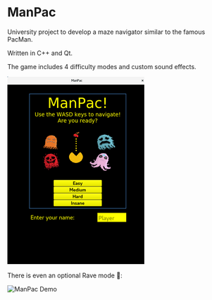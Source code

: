 # ManPac

University project to develop a maze navigator similar to the famous PacMan. 

Written in C++ and Qt.

The game includes 4 difficulty modes and custom sound effects.


![ManPac Menu](manpacmenu.png)

There is even an optional Rave mode :musical_note:: 

![ManPac Demo](manpacdemo.gif)


